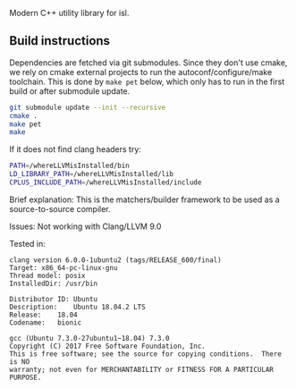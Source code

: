 Modern C++ utility library for isl.

## Build instructions

Dependencies are fetched via git submodules.  Since they don't use cmake, we
rely on cmake external projects to run the autoconf/configure/make toolchain.
This is done by `make pet` below, which only has to run in the first build or
after submodule update.

```sh
git submodule update --init --recursive
cmake .
make pet
make
```

If it does not find clang headers try:
```sh
PATH=/whereLLVMisInstalled/bin
LD_LIBRARY_PATH=/whereLLVMisInstalled/lib
CPLUS_INCLUDE_PATH=/whereLLVMisInstalled/include
```

Brief explanation:
This is the matchers/builder framework to be used as a source-to-source compiler.

Issues:
Not working with Clang/LLVM 9.0

Tested in:
```
clang version 6.0.0-1ubuntu2 (tags/RELEASE_600/final)
Target: x86_64-pc-linux-gnu
Thread model: posix
InstalledDir: /usr/bin
```

```
Distributor ID:	Ubuntu
Description:	Ubuntu 18.04.2 LTS
Release:	18.04
Codename:	bionic
```

```
gcc (Ubuntu 7.3.0-27ubuntu1~18.04) 7.3.0
Copyright (C) 2017 Free Software Foundation, Inc.
This is free software; see the source for copying conditions.  There is NO
warranty; not even for MERCHANTABILITY or FITNESS FOR A PARTICULAR PURPOSE.
```
